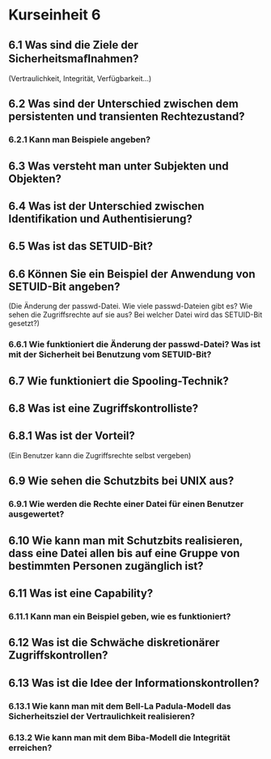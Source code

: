 # Kurseinheit 6

## 6.1 Was sind die Ziele der Sicherheitsmaﬂnahmen?
(Vertraulichkeit, Integrität, Verfügbarkeit...)

## 6.2 Was sind der Unterschied zwischen dem persistenten und transienten Rechtezustand? 

### 6.2.1 Kann man Beispiele angeben?

## 6.3 Was versteht man unter Subjekten und Objekten?

## 6.4 Was ist der Unterschied zwischen Identifikation und Authentisierung?

## 6.5 Was ist das SETUID-Bit?

## 6.6 Können Sie ein Beispiel der Anwendung von SETUID-Bit angeben?

(Die Änderung der passwd-Datei. Wie viele passwd-Dateien gibt es? Wie sehen die Zugriffsrechte auf sie aus? Bei welcher Datei wird das SETUID-Bit gesetzt?)

### 6.6.1 Wie funktioniert die Änderung der passwd-Datei? Was ist mit der Sicherheit bei Benutzung vom SETUID-Bit?

## 6.7 Wie funktioniert die Spooling-Technik?

## 6.8 Was ist eine Zugriffskontrolliste?

## 6.8.1 Was ist der Vorteil? 
(Ein Benutzer kann die Zugriffsrechte selbst vergeben)

## 6.9 Wie sehen die Schutzbits bei UNIX aus? 

### 6.9.1 Wie werden die Rechte einer Datei für einen Benutzer ausgewertet?

## 6.10 Wie kann man mit Schutzbits realisieren, dass eine Datei allen bis auf eine Gruppe von bestimmten Personen zugänglich ist?

## 6.11 Was ist eine Capability? 

### 6.11.1 Kann man ein Beispiel geben, wie es funktioniert?

## 6.12 Was ist die Schwäche diskretionärer Zugriffskontrollen?

## 6.13 Was ist die Idee der Informationskontrollen? 

### 6.13.1 Wie kann man mit dem Bell-La Padula-Modell das Sicherheitsziel der Vertraulichkeit realisieren? 

### 6.13.2 Wie kann man mit dem Biba-Modell die Integrität erreichen?


